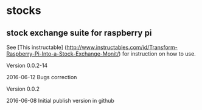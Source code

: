 # stocks
## stock exchange suite for raspberry pi

See [This instructable] (http://www.instructables.com/id/Transform-Raspberry-Pi-Into-a-Stock-Exchange-Monit/) for instruction on how to use.

Version 0.0.2-14 

2016-06-12
Bugs correction

Version 0.0.2 

2016-06-08
Initial publish version in github

